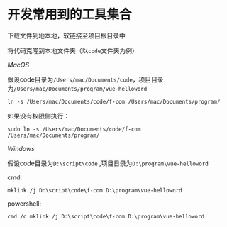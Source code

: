 # 开发常用到的工具集合

下载文件到地本地，软链接至项目根目录中

将代码克隆到本地文件夹（以`code`文件夹为例）

*MacOS*

假设code目录为`/Users/mac/Documents/code`，项目目录为`/Users/mac/Documents/program/vue-helloword`

```
ln -s /Users/mac/Documents/code/f-com /Users/mac/Documents/program/
```

如果没有权限侧执行：

```
sudo ln -s /Users/mac/Documents/code/f-com /Users/mac/Documents/program/
```

*Windows*

假设code目录为`D:\script\code` ,项目日录为`D:\program\vue-helloword`

cmd:

```
mklink /j D:\script\code\f-com D:\program\vue-helloword
```

powershell:

```
cmd /c mklink /j D:\script\code\f-com D:\program\vue-helloword
```